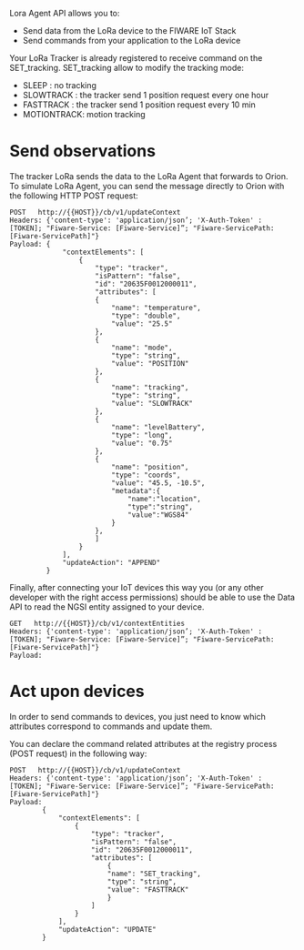 
Lora Agent API allows you to:

- Send data from the LoRa device to the FIWARE IoT Stack
- Send commands from your application to the LoRa device

Your LoRa Tracker is already registered to receive command on the SET_tracking.
SET_tracking allow to modify the tracking mode:

- SLEEP : no tracking
- SLOWTRACK : the tracker send 1 position request every one hour
- FASTTRACK : the tracker send 1 position request every 10 min
- MOTIONTRACK: motion tracking

# Send observations 

The tracker LoRa sends the data to the LoRa Agent that forwards to Orion.
To simulate LoRa Agent, you can send the message directly to Orion with the following HTTP POST request:

```
POST   http://{{HOST}}/cb/v1/updateContext
Headers: {'content-type': 'application/json’; 'X-Auth-Token' : [TOKEN]; "Fiware-Service: [Fiware-Service]”; "Fiware-ServicePath: [Fiware-ServicePath]"}
Payload: {
             "contextElements": [
                 {
                     "type": "tracker",
                     "isPattern": "false",
                     "id": "20635F0012000011",
                     "attributes": [
                     {
                         "name": "temperature",
                         "type": "double",
                         "value": "25.5"
                     },
                     {
                         "name": "mode",
                         "type": "string",
                         "value": "POSITION"
                     },
                     {
                         "name": "tracking",
                         "type": "string",
                         "value": "SLOWTRACK"
                     },
                     {
                         "name": "levelBattery",
                         "type": "long",
                         "value": "0.75"
                     },
                     {
                         "name": "position",
                         "type": "coords",
                         "value": "45.5, -10.5",
                         "metadata":{
                             "name":"location",
                             "type":"string",
                             "value":"WGS84"
                         }
                     },
                     ]
                 }
             ],
             "updateAction": "APPEND"
         }
```


Finally, after connecting your IoT devices this way you (or any other developer with the right access permissions) should be able to use the Data API to read the NGSI entity assigned to your device.

```
GET   http://{{HOST}}/cb/v1/contextEntities
Headers: {'content-type': 'application/json’; 'X-Auth-Token' : [TOKEN]; "Fiware-Service: [Fiware-Service]”; "Fiware-ServicePath: [Fiware-ServicePath]"}
Payload:

```


# Act upon devices 

In order to send commands to devices, you just need to know which attributes correspond to commands and update them.

You can declare the command related attributes at the registry process (POST request) in the following way:

```
POST   http://{{HOST}}/cb/v1/updateContext
Headers: {'content-type': 'application/json’; 'X-Auth-Token' : [TOKEN]; "Fiware-Service: [Fiware-Service]”; "Fiware-ServicePath: [Fiware-ServicePath]"}
Payload:
        {
            "contextElements": [
                {
                    "type": "tracker",
                    "isPattern": "false",
                    "id": "20635F0012000011",
                    "attributes": [
                        {
                        "name": "SET_tracking",
                        "type": "string",
                        "value": "FASTTRACK"
                        }
                    ]
                }
            ],
            "updateAction": "UPDATE"
        }

```

